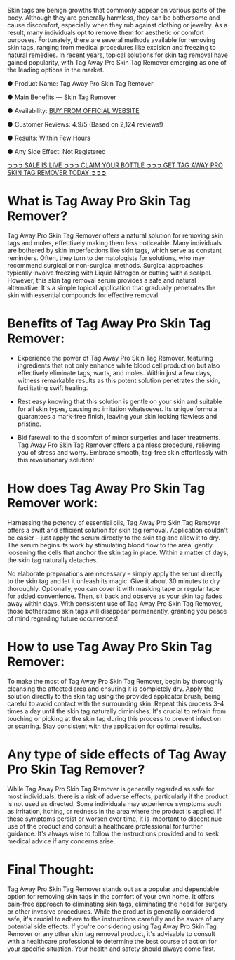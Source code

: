 Skin tags are benign growths that commonly appear on various parts of the body. Although they are generally harmless, they can be bothersome and cause discomfort, especially when they rub against clothing or jewelry. As a result, many individuals opt to remove them for aesthetic or comfort purposes. Fortunately, there are several methods available for removing skin tags, ranging from medical procedures like excision and freezing to natural remedies. In recent years, topical solutions for skin tag removal have gained popularity, with Tag Away Pro Skin Tag Remover emerging as one of the leading options in the market.

● Product Name: Tag Away Pro Skin Tag Remover

‍● Main Benefits — Skin Tag Remover

● Availability: [BUY FROM OFFICIAL WEBSITE](https://atozsupplement.com/tag-away-pro-skin-tag-remover/)

● Customer Reviews: 4.9/5 (Based on 2,124 reviews!)‍

● Results: Within Few Hours

● Any Side Effect: Not Registered

[‍➲➲➲ SALE IS LIVE ➲➲➲ CLAIM YOUR BOTTLE ➲➲➲ GET TAG AWAY PRO SKIN TAG REMOVER TODAY ➲➲➲](https://atozsupplement.com/tag-away-pro-skin-tag-remover/)

# What is Tag Away Pro Skin Tag Remover?

Tag Away Pro Skin Tag Remover offers a natural solution for removing skin tags and moles, effectively making them less noticeable. Many individuals are bothered by skin imperfections like skin tags, which serve as constant reminders. Often, they turn to dermatologists for solutions, who may recommend surgical or non-surgical methods. Surgical approaches typically involve freezing with Liquid Nitrogen or cutting with a scalpel. However, this skin tag removal serum provides a safe and natural alternative. It's a simple topical application that gradually penetrates the skin with essential compounds for effective removal.

# Benefits of Tag Away Pro Skin Tag Remover:

- Experience the power of Tag Away Pro Skin Tag Remover, featuring ingredients that not only enhance white blood cell production but also effectively eliminate tags, warts, and moles. Within just a few days, witness remarkable results as this potent solution penetrates the skin, facilitating swift healing.

- Rest easy knowing that this solution is gentle on your skin and suitable for all skin types, causing no irritation whatsoever. Its unique formula guarantees a mark-free finish, leaving your skin looking flawless and pristine.

- Bid farewell to the discomfort of minor surgeries and laser treatments. Tag Away Pro Skin Tag Remover offers a painless procedure, relieving you of stress and worry. Embrace smooth, tag-free skin effortlessly with this revolutionary solution!

# How does Tag Away Pro Skin Tag Remover work:

Harnessing the potency of essential oils, Tag Away Pro Skin Tag Remover offers a swift and efficient solution for skin tag removal. Application couldn't be easier – just apply the serum directly to the skin tag and allow it to dry. The serum begins its work by stimulating blood flow to the area, gently loosening the cells that anchor the skin tag in place. Within a matter of days, the skin tag naturally detaches.

No elaborate preparations are necessary – simply apply the serum directly to the skin tag and let it unleash its magic. Give it about 30 minutes to dry thoroughly. Optionally, you can cover it with masking tape or regular tape for added convenience. Then, sit back and observe as your skin tag fades away within days. With consistent use of Tag Away Pro Skin Tag Remover, those bothersome skin tags will disappear permanently, granting you peace of mind regarding future occurrences!

# How to use Tag Away Pro Skin Tag Remover:

To make the most of Tag Away Pro Skin Tag Remover, begin by thoroughly cleansing the affected area and ensuring it is completely dry. Apply the solution directly to the skin tag using the provided applicator brush, being careful to avoid contact with the surrounding skin. Repeat this process 3-4 times a day until the skin tag naturally diminishes. It's crucial to refrain from touching or picking at the skin tag during this process to prevent infection or scarring. Stay consistent with the application for optimal results.

# Any type of side effects of Tag Away Pro Skin Tag Remover?

While Tag Away Pro Skin Tag Remover is generally regarded as safe for most individuals, there is a risk of adverse effects, particularly if the product is not used as directed. Some individuals may experience symptoms such as irritation, itching, or redness in the area where the product is applied. If these symptoms persist or worsen over time, it is important to discontinue use of the product and consult a healthcare professional for further guidance. It's always wise to follow the instructions provided and to seek medical advice if any concerns arise.

# Final Thought:

Tag Away Pro Skin Tag Remover stands out as a popular and dependable option for removing skin tags in the comfort of your own home. It offers pain-free approach to eliminating skin tags, eliminating the need for surgery or other invasive procedures. While the product is generally considered safe, it's crucial to adhere to the instructions carefully and be aware of any potential side effects. If you're considering using Tag Away Pro Skin Tag Remover or any other skin tag removal product, it's advisable to consult with a healthcare professional to determine the best course of action for your specific situation. Your health and safety should always come first.
